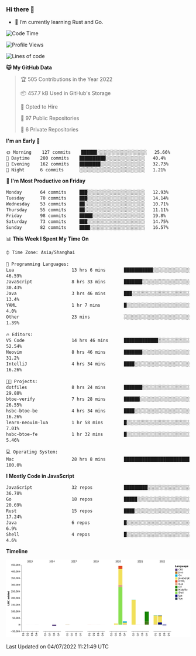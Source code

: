 ### Hi there 👋

- 🌱 I’m currently learning Rust and Go.

<!--START_SECTION:waka-->
![Code Time](http://img.shields.io/badge/Code%20Time-507%20hrs%2018%20mins-blue)

![Profile Views](http://img.shields.io/badge/Profile%20Views-0-blue)

![Lines of code](https://img.shields.io/badge/From%20Hello%20World%20I%27ve%20Written-897%20Thousand%20lines%20of%20code-blue)

**🐱 My GitHub Data** 

> 🏆 505 Contributions in the Year 2022
 > 
> 📦 457.7 kB Used in GitHub's Storage 
 > 
> 💼 Opted to Hire
 > 
> 📜 97 Public Repositories 
 > 
> 🔑 6 Private Repositories  
 > 
**I'm an Early 🐤** 

```text
🌞 Morning    127 commits    ██████░░░░░░░░░░░░░░░░░░░   25.66% 
🌆 Daytime    200 commits    ██████████░░░░░░░░░░░░░░░   40.4% 
🌃 Evening    162 commits    ████████░░░░░░░░░░░░░░░░░   32.73% 
🌙 Night      6 commits      ░░░░░░░░░░░░░░░░░░░░░░░░░   1.21%

```
📅 **I'm Most Productive on Friday** 

```text
Monday       64 commits     ███░░░░░░░░░░░░░░░░░░░░░░   12.93% 
Tuesday      70 commits     ███░░░░░░░░░░░░░░░░░░░░░░   14.14% 
Wednesday    53 commits     ██░░░░░░░░░░░░░░░░░░░░░░░   10.71% 
Thursday     55 commits     ██░░░░░░░░░░░░░░░░░░░░░░░   11.11% 
Friday       98 commits     █████░░░░░░░░░░░░░░░░░░░░   19.8% 
Saturday     73 commits     ███░░░░░░░░░░░░░░░░░░░░░░   14.75% 
Sunday       82 commits     ████░░░░░░░░░░░░░░░░░░░░░   16.57%

```


📊 **This Week I Spent My Time On** 

```text
⌚︎ Time Zone: Asia/Shanghai

💬 Programming Languages: 
Lua                      13 hrs 6 mins       ███████████░░░░░░░░░░░░░░   46.59% 
JavaScript               8 hrs 33 mins       ███████░░░░░░░░░░░░░░░░░░   30.43% 
Java                     3 hrs 46 mins       ███░░░░░░░░░░░░░░░░░░░░░░   13.4% 
YAML                     1 hr 7 mins         █░░░░░░░░░░░░░░░░░░░░░░░░   4.0% 
Other                    23 mins             ░░░░░░░░░░░░░░░░░░░░░░░░░   1.39%

🔥 Editors: 
VS Code                  14 hrs 46 mins      █████████████░░░░░░░░░░░░   52.54% 
Neovim                   8 hrs 46 mins       ███████░░░░░░░░░░░░░░░░░░   31.2% 
IntelliJ                 4 hrs 34 mins       ████░░░░░░░░░░░░░░░░░░░░░   16.26%

🐱‍💻 Projects: 
dotfiles                 8 hrs 24 mins       ███████░░░░░░░░░░░░░░░░░░   29.88% 
btoe-verify              7 hrs 28 mins       ██████░░░░░░░░░░░░░░░░░░░   26.55% 
hsbc-btoe-be             4 hrs 34 mins       ████░░░░░░░░░░░░░░░░░░░░░   16.26% 
learn-neovim-lua         1 hr 58 mins        █░░░░░░░░░░░░░░░░░░░░░░░░   7.01% 
hsbc-btoe-fe             1 hr 32 mins        █░░░░░░░░░░░░░░░░░░░░░░░░   5.46%

💻 Operating System: 
Mac                      28 hrs 8 mins       █████████████████████████   100.0%

```

**I Mostly Code in JavaScript** 

```text
JavaScript               32 repos            █████████░░░░░░░░░░░░░░░░   36.78% 
Go                       18 repos            █████░░░░░░░░░░░░░░░░░░░░   20.69% 
Rust                     15 repos            ████░░░░░░░░░░░░░░░░░░░░░   17.24% 
Java                     6 repos             █░░░░░░░░░░░░░░░░░░░░░░░░   6.9% 
Shell                    4 repos             █░░░░░░░░░░░░░░░░░░░░░░░░   4.6%

```


**Timeline**

![Chart not found](https://raw.githubusercontent.com/elton/elton/main/charts/bar_graph.png) 


 Last Updated on 04/07/2022 11:21:49 UTC
<!--END_SECTION:waka-->

<!--
**elton/elton** is a ✨ _special_ ✨ repository because its `README.md` (this file) appears on your GitHub profile.

Here are some ideas to get you started:

- 🔭 I’m currently working on ...
- 🌱 I’m currently learning ...
- 👯 I’m looking to collaborate on ...
- 🤔 I’m looking for help with ...
- 💬 Ask me about ...
- 📫 How to reach me: ...
- 😄 Pronouns: ...
- ⚡ Fun fact: ...
-->
